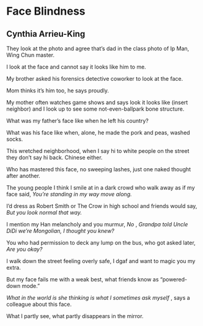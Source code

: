 # Face Blindness
## Cynthia Arrieu-King
They look at the photo and agree that’s dad in the class photo of Ip Man, Wing
Chun master.

I look at the face and cannot say it looks like him to me.

My brother asked his forensics detective coworker to look at the face.

Mom thinks it’s him too, he says proudly.

My mother often watches game shows and says look it looks like (insert
neighbor) and I look up to see some not-even-ballpark bone structure.

What was my father’s face like when he left his country?

What was his face like when, alone, he made the pork and peas, washed socks.

This wretched neighborhood, when I say hi to white people on the street they
don’t say hi back. Chinese either.

Who has mastered this face, no sweeping lashes, just one naked thought after
another.

The young people I think I smile at in a dark crowd who walk away as if my
face said, _You’re standing in my way move along._

I’d dress as Robert Smith or The Crow in high school and friends would say,
_But you look normal that way._

I mention my Han melancholy and you murmur, _No_ , _Grandpa told Uncle DiDi
we’re Mongolian, I thought you knew?_

You who had permission to deck any lump on the bus, who got asked later, _Are
you okay?_

I walk down the street feeling overly safe, I dgaf and want to magic you my
extra.

But my face fails me with a weak best, what friends know as “powered- down
mode.”

 _What in the world is she thinking is what I sometimes ask myself_ , says a
colleague about this face.

What I partly see, what partly disappears in the mirror.